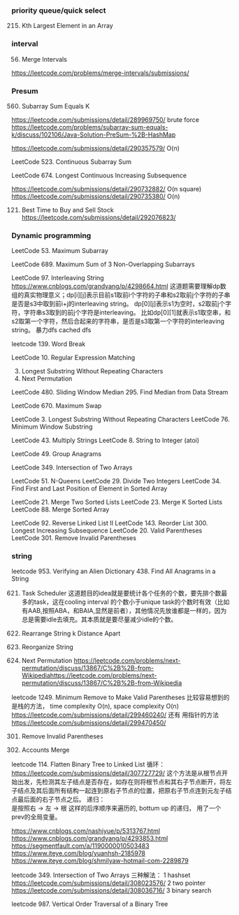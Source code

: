 ### priority queue/quick select 

215. Kth Largest Element in an Array 

### interval

56. Merge Intervals 

https://leetcode.com/problems/merge-intervals/submissions/  

### Presum

560. Subarray Sum Equals K     

https://leetcode.com/submissions/detail/289969750/  brute force 
https://leetcode.com/problems/subarray-sum-equals-k/discuss/102106/Java-Solution-PreSum-%2B-HashMap 

https://leetcode.com/submissions/detail/290357579/   O(n)

LeetCode 523. Continuous Subarray Sum 

LeetCode 674. Longest Continuous Increasing Subsequence 

https://leetcode.com/submissions/detail/290732882/  O(n square)
https://leetcode.com/submissions/detail/290735380/   O(n)

121. Best Time to Buy and Sell Stock 
https://leetcode.com/submissions/detail/292076823/ 

### Dynamic programming

LeetCode 53. Maximum Subarray 

LeetCode 689. Maximum Sum of 3 Non-Overlapping Subarrays 

LeetCode 97. Interleaving String 
https://www.cnblogs.com/grandyang/p/4298664.html 
这道题需要理解dp数组的真实物理意义；dp[i][j]表示目前s1取前i个字符的子串和s2取前j个字符的子串是否是s3中取到前i+j的interleaving string。
dp[0][j]表示s1为空时，s2取前j个字符，字符串s3取到的前j个字符是interleaving。
比如dp[0][1]就表示s1取空串，和s2取第一个字符，然后合起来的字符串，是否是s3取第一个字符的interleaving string。
暴力dfs
cached dfs

leetcode 139. Word Break  

LeetCode 10. Regular Expression Matching 

3. Longest Substring Without Repeating Characters
31. Next Permutation

LeetCode 480. Sliding Window Median 
295. Find Median from Data Stream 

LeetCode 670. Maximum Swap 

LeetCode 3. Longest Substring Without Repeating Characters 
LeetCode 76. Minimum Window Substring 

LeetCode 43. Multiply Strings 
LeetCode 8. String to Integer (atoi)

LeetCode 49. Group Anagrams 

LeetCode 349. Intersection of Two Arrays 


LeetCode 51. N-Queens 
LeetCode 29. Divide Two Integers 
LeetCode 34. Find First and Last Position of Element in Sorted Array 

LeetCode 21. Merge Two Sorted Lists 
LeetCode 23. Merge K Sorted Lists 
LeetCode 88. Merge Sorted Array

LeetCode 92. Reverse Linked List II 
LeetCode 143. Reorder List 
300. Longest Increasing Subsequence 
LeetCode 20. Valid Parentheses 
LeetCode 301. Remove Invalid Parentheses 


### string
leetcode 953. Verifying an Alien Dictionary
438. Find All Anagrams in a String

621. Task Scheduler 
这道题目的idea就是要统计各个任务的个数，要先排个数最多的task，这在cooling interval 的个数小于unique task的个数时有效（比如有AAB,按照ABA，和BAIA,显然是前者），其他情况先放谁都是一样的，因为总是需要idle去填充。其本质就是要尽量减少idle的个数。
358. Rearrange String k Distance Apart
767. Reorganize String 

31. Next Permutation 
https://leetcode.com/problems/next-permutation/discuss/13867/C%2B%2B-from-Wikipediahttps://leetcode.com/problems/next-permutation/discuss/13867/C%2B%2B-from-Wikipedia 

leetcode 1249. Minimum Remove to Make Valid Parentheses 
比较容易想到的是栈的方法， time complexity O(n), space complexity O(n)
https://leetcode.com/submissions/detail/299460240/ 
还有 用指针的方法
https://leetcode.com/submissions/detail/299470450/ 

301. Remove Invalid Parentheses

721. Accounts Merge 

leetcode 114. Flatten Binary Tree to Linked List 
循环：  https://leetcode.com/submissions/detail/307727729/
这个方法是从根节点开始出发，先检测其左子结点是否存在，如存在则将根节点和其右子节点断开，将左子结点及其后面所有结构一起连到原右子节点的位置，把原右子节点连到元左子结点最后面的右子节点之后。
递归：  
是按照右 -> 左 -> 根 这样的后序顺序来遍历的, bottum up 的递归， 用了一个prev的全局变量。


https://www.cnblogs.com/nashiyue/p/5313767.html 
https://www.cnblogs.com/grandyang/p/4293853.html 
https://segmentfault.com/a/1190000010503483 
https://www.iteye.com/blog/yuanhsh-2185978 
https://www.iteye.com/blog/shmilyaw-hotmail-com-2289879 

leetcode 349. Intersection of Two Arrays
三种解法：
1  hashset   https://leetcode.com/submissions/detail/308023576/ 
2  two pointer   https://leetcode.com/submissions/detail/308036716/
3  binary search

leetcode 987. Vertical Order Traversal of a Binary Tree




